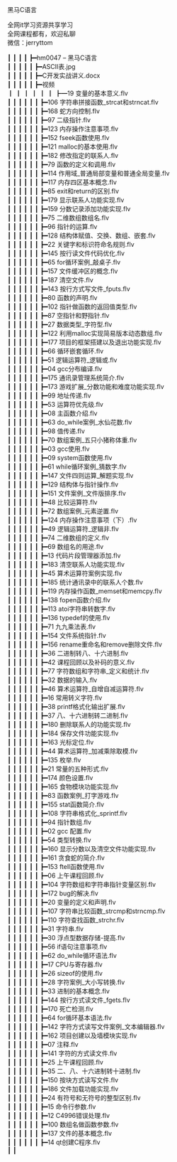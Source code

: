 黑马C语言

全网it学习资源共享学习<br>全网课程都有，欢迎私聊<br>微信：jerryttom<br>

┃ ┃ ┃ ┃ ┣━hm0047 – 黑马C语言<br> ┃ ┃ ┃ ┃ ┃ ┣━ASCII表.jpg<br> ┃ ┃ ┃ ┃ ┃ ┣━C开发实战讲义.docx<br> ┃ ┃ ┃ ┃ ┃ ┣━视频<br> ┃ ┃ ┃ ┃ ┃ ┃ ┣━19 变量的基本意义.flv<br> ┃ ┃ ┃ ┃ ┃ ┃ ┣━106 字符串拼接函数_strcat和strncat.flv<br> ┃ ┃ ┃ ┃ ┃ ┃ ┣━168 蛇方向控制.flv<br> ┃ ┃ ┃ ┃ ┃ ┃ ┣━97 二级指针.flv<br> ┃ ┃ ┃ ┃ ┃ ┃ ┣━123 内存操作注意事项.flv<br> ┃ ┃ ┃ ┃ ┃ ┃ ┣━152 fseek函数使用.flv<br> ┃ ┃ ┃ ┃ ┃ ┃ ┣━121 malloc的基本使用.flv<br> ┃ ┃ ┃ ┃ ┃ ┃ ┣━182 修改指定的联系人.flv<br> ┃ ┃ ┃ ┃ ┃ ┃ ┣━79 函数的定义和调用.flv<br> ┃ ┃ ┃ ┃ ┃ ┃ ┣━114 作用域_普通局部变量和普通全局变量.flv<br> ┃ ┃ ┃ ┃ ┃ ┃ ┣━117 内存四区基本概念.flv<br> ┃ ┃ ┃ ┃ ┃ ┃ ┣━85 exit和return的区别.flv<br> ┃ ┃ ┃ ┃ ┃ ┃ ┣━179 显示联系人功能实现.flv<br> ┃ ┃ ┃ ┃ ┃ ┃ ┣━159 分数记录添加功能实现.flv<br> ┃ ┃ ┃ ┃ ┃ ┃ ┣━75 二维数组数组名.flv<br> ┃ ┃ ┃ ┃ ┃ ┃ ┣━96 指针的运算.flv<br> ┃ ┃ ┃ ┃ ┃ ┃ ┣━128 结构体赋值、交换、数组、嵌套.flv<br> ┃ ┃ ┃ ┃ ┃ ┃ ┣━22 关键字和标识符命名规则.flv<br> ┃ ┃ ┃ ┃ ┃ ┃ ┣━145 按行读文件代码优化.flv<br> ┃ ┃ ┃ ┃ ┃ ┃ ┣━65 for循环案例_敲桌子.flv<br> ┃ ┃ ┃ ┃ ┃ ┃ ┣━157 文件缓冲区的概念.flv<br> ┃ ┃ ┃ ┃ ┃ ┃ ┣━187 清空文件.flv<br> ┃ ┃ ┃ ┃ ┃ ┃ ┣━143 按行方式写文件_fputs.flv<br> ┃ ┃ ┃ ┃ ┃ ┃ ┣━80 函数的声明.flv<br> ┃ ┃ ┃ ┃ ┃ ┃ ┣━102 指针做函数的返回值类型.flv<br> ┃ ┃ ┃ ┃ ┃ ┃ ┣━87 空指针和野指针.flv<br> ┃ ┃ ┃ ┃ ┃ ┃ ┣━27 数据类型_字符型.flv<br> ┃ ┃ ┃ ┃ ┃ ┃ ┣━122 利用malloc实现简易版本动态数组.flv<br> ┃ ┃ ┃ ┃ ┃ ┃ ┣━177 项目的框架搭建以及退出功能实现.flv<br> ┃ ┃ ┃ ┃ ┃ ┃ ┣━66 循环嵌套循环.flv<br> ┃ ┃ ┃ ┃ ┃ ┃ ┣━51 逻辑运算符_逻辑或.flv<br> ┃ ┃ ┃ ┃ ┃ ┃ ┣━04 gcc分布编译.flv<br> ┃ ┃ ┃ ┃ ┃ ┃ ┣━175 通讯录管理系统简介.flv<br> ┃ ┃ ┃ ┃ ┃ ┃ ┣━173 游戏扩展_分数功能和难度功能实现.flv<br> ┃ ┃ ┃ ┃ ┃ ┃ ┣━99 地址传递.flv<br> ┃ ┃ ┃ ┃ ┃ ┃ ┣━53 运算符优先级.flv<br> ┃ ┃ ┃ ┃ ┃ ┃ ┣━08 主函数介绍.flv<br> ┃ ┃ ┃ ┃ ┃ ┃ ┣━63 do_while案例_水仙花数.flv<br> ┃ ┃ ┃ ┃ ┃ ┃ ┣━98 值传递.flv<br> ┃ ┃ ┃ ┃ ┃ ┃ ┣━70 数组案例_五只小猪称体重.flv<br> ┃ ┃ ┃ ┃ ┃ ┃ ┣━03 gcc使用.flv<br> ┃ ┃ ┃ ┃ ┃ ┃ ┣━09 system函数使用.flv<br> ┃ ┃ ┃ ┃ ┃ ┃ ┣━61 while循环案例_猜数字.flv<br> ┃ ┃ ┃ ┃ ┃ ┃ ┣━147 文件四则运算_解题实现.flv<br> ┃ ┃ ┃ ┃ ┃ ┃ ┣━129 结构体与指针操作.flv<br> ┃ ┃ ┃ ┃ ┃ ┃ ┣━151 文件案例_文件版排序.flv<br> ┃ ┃ ┃ ┃ ┃ ┃ ┣━48 比较运算符.flv<br> ┃ ┃ ┃ ┃ ┃ ┃ ┣━72 数组案例_元素逆置.flv<br> ┃ ┃ ┃ ┃ ┃ ┃ ┣━124 内存操作注意事项（下）.flv<br> ┃ ┃ ┃ ┃ ┃ ┃ ┣━49 逻辑运算符_逻辑非.flv<br> ┃ ┃ ┃ ┃ ┃ ┃ ┣━74 二维数组的定义.flv<br> ┃ ┃ ┃ ┃ ┃ ┃ ┣━69 数组名的用途.flv<br> ┃ ┃ ┃ ┃ ┃ ┃ ┣━13 代码片段管理器添加.flv<br> ┃ ┃ ┃ ┃ ┃ ┃ ┣━183 清空联系人功能实现.flv<br> ┃ ┃ ┃ ┃ ┃ ┃ ┣━45 算术运算符案例实现.flv<br> ┃ ┃ ┃ ┃ ┃ ┃ ┣━185 统计通讯录中的联系人个数.flv<br> ┃ ┃ ┃ ┃ ┃ ┃ ┣━119 内存操作函数_memset和memcpy.flv<br> ┃ ┃ ┃ ┃ ┃ ┃ ┣━138 fopen函数介绍.flv<br> ┃ ┃ ┃ ┃ ┃ ┃ ┣━113 atoi字符串转数字.flv<br> ┃ ┃ ┃ ┃ ┃ ┃ ┣━136 typedef的使用.flv<br> ┃ ┃ ┃ ┃ ┃ ┃ ┣━71 九九乘法表.flv<br> ┃ ┃ ┃ ┃ ┃ ┃ ┣━154 文件系统指针.flv<br> ┃ ┃ ┃ ┃ ┃ ┃ ┣━156 rename重命名和remove删除文件.flv<br> ┃ ┃ ┃ ┃ ┃ ┃ ┣━36 二进制转八、十六进制.flv<br> ┃ ┃ ┃ ┃ ┃ ┃ ┣━42 课程回顾以及补码的意义.flv<br> ┃ ┃ ┃ ┃ ┃ ┃ ┣━77 字符数组和字符串_定义和统计.flv<br> ┃ ┃ ┃ ┃ ┃ ┃ ┣━32 数据的输入.flv<br> ┃ ┃ ┃ ┃ ┃ ┃ ┣━46 算术运算符_自增自减运算符.flv<br> ┃ ┃ ┃ ┃ ┃ ┃ ┣━16 常用转义字符.flv<br> ┃ ┃ ┃ ┃ ┃ ┃ ┣━38 printf格式化输出扩展.flv<br> ┃ ┃ ┃ ┃ ┃ ┃ ┣━37 八、十六进制转二进制.flv<br> ┃ ┃ ┃ ┃ ┃ ┃ ┣━180 删除联系人的功能实现.flv<br> ┃ ┃ ┃ ┃ ┃ ┃ ┣━184 保存文件功能实现.flv<br> ┃ ┃ ┃ ┃ ┃ ┃ ┣━163 光标定位.flv<br> ┃ ┃ ┃ ┃ ┃ ┃ ┣━44 算术运算符_加减乘除取模.flv<br> ┃ ┃ ┃ ┃ ┃ ┃ ┣━135 枚举.flv<br> ┃ ┃ ┃ ┃ ┃ ┃ ┣━21 常量的五种形式.flv<br> ┃ ┃ ┃ ┃ ┃ ┃ ┣━174 颜色设置.flv<br> ┃ ┃ ┃ ┃ ┃ ┃ ┣━165 食物模块功能实现.flv<br> ┃ ┃ ┃ ┃ ┃ ┃ ┣━83 函数案例_打字游戏.flv<br> ┃ ┃ ┃ ┃ ┃ ┃ ┣━155 stat函数简介.flv<br> ┃ ┃ ┃ ┃ ┃ ┃ ┣━108 字符串格式化_sprintf.flv<br> ┃ ┃ ┃ ┃ ┃ ┃ ┣━94 指针数组.flv<br> ┃ ┃ ┃ ┃ ┃ ┃ ┣━02 gcc 配置.flv<br> ┃ ┃ ┃ ┃ ┃ ┃ ┣━54 类型转换.flv<br> ┃ ┃ ┃ ┃ ┃ ┃ ┣━160 显示分数以及清空文件功能实现.flv<br> ┃ ┃ ┃ ┃ ┃ ┃ ┣━161 贪食蛇的简介.flv<br> ┃ ┃ ┃ ┃ ┃ ┃ ┣━153 ftell函数使用.flv<br> ┃ ┃ ┃ ┃ ┃ ┃ ┣━06 上午课程回顾.flv<br> ┃ ┃ ┃ ┃ ┃ ┃ ┣━104 字符数组和字符串指针变量区别.flv<br> ┃ ┃ ┃ ┃ ┃ ┃ ┣━172 bug的解决.flv<br> ┃ ┃ ┃ ┃ ┃ ┃ ┣━20 变量的定义和声明.flv<br> ┃ ┃ ┃ ┃ ┃ ┃ ┣━107 字符串比较函数_strcmp和strncmp.flv<br> ┃ ┃ ┃ ┃ ┃ ┃ ┣━110 字符查找函数_strchr.flv<br> ┃ ┃ ┃ ┃ ┃ ┃ ┣━31 字符串.flv<br> ┃ ┃ ┃ ┃ ┃ ┃ ┣━30 浮点型数据存储-提高.flv<br> ┃ ┃ ┃ ┃ ┃ ┃ ┣━56 if语句注意事项.flv<br> ┃ ┃ ┃ ┃ ┃ ┃ ┣━62 do_while循环语法.flv<br> ┃ ┃ ┃ ┃ ┃ ┃ ┣━17 CPU与寄存器.flv<br> ┃ ┃ ┃ ┃ ┃ ┃ ┣━26 sizeof的使用.flv<br> ┃ ┃ ┃ ┃ ┃ ┃ ┣━28 字符案例_大小写转换.flv<br> ┃ ┃ ┃ ┃ ┃ ┃ ┣━33 进制的基本概念.flv<br> ┃ ┃ ┃ ┃ ┃ ┃ ┣━144 按行方式读文件_fgets.flv<br> ┃ ┃ ┃ ┃ ┃ ┃ ┣━170 死亡检测.flv<br> ┃ ┃ ┃ ┃ ┃ ┃ ┣━64 for循环基本语法.flv<br> ┃ ┃ ┃ ┃ ┃ ┃ ┣━142 字符方式读写文件案例_文本编辑器.flv<br> ┃ ┃ ┃ ┃ ┃ ┃ ┣━162 项目创建以及墙模块实现.flv<br> ┃ ┃ ┃ ┃ ┃ ┃ ┣━07 注释.flv<br> ┃ ┃ ┃ ┃ ┃ ┃ ┣━141 字符的方式读文件.flv<br> ┃ ┃ ┃ ┃ ┃ ┃ ┣━25 上午课程回顾.flv<br> ┃ ┃ ┃ ┃ ┃ ┃ ┣━35 二、八、十六进制转十进制.flv<br> ┃ ┃ ┃ ┃ ┃ ┃ ┣━150 按块方式读写文件.flv<br> ┃ ┃ ┃ ┃ ┃ ┃ ┣━186 文件加载功能实现.flv<br> ┃ ┃ ┃ ┃ ┃ ┃ ┣━24 有符号和无符号的整型区别.flv<br> ┃ ┃ ┃ ┃ ┃ ┃ ┣━15 命令行参数.flv<br> ┃ ┃ ┃ ┃ ┃ ┃ ┣━12 C4996错误处理.flv<br> ┃ ┃ ┃ ┃ ┃ ┃ ┣━100 数组名做函数参数.flv<br> ┃ ┃ ┃ ┃ ┃ ┃ ┣━137 文件的基本概念.flv<br> ┃ ┃ ┃ ┃ ┃ ┃ ┣━14 qt创建C程序.flv<br> ┃ ┃ 